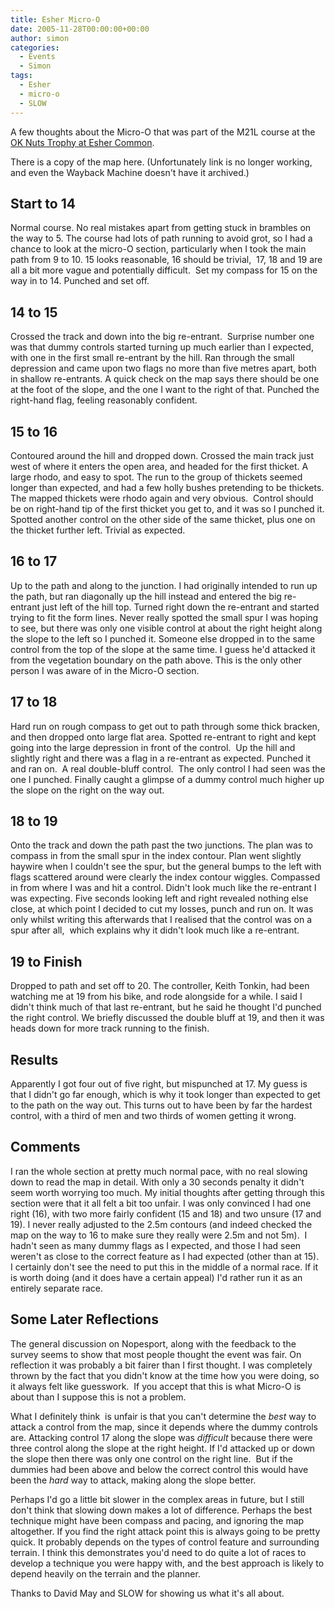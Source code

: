 ```yaml
---
title: Esher Micro-O
date: 2005-11-28T00:00:00+00:00
author: simon
categories:
  - Events
  - Simon
tags:
  - Esher
  - micro-o
  - SLOW
---
```

A few thoughts about the Micro-O that was part of the M21L course at the <a href="http://www.sloweb.org.uk/events/20051127/index.htm">OK Nuts Trophy at Esher Common</a>.
<!--more-->

There is a copy of the map here. (Unfortunately link is no longer working, and even the Wayback Machine doesn't have it archived.)

## Start to 14

Normal course. No real mistakes apart from getting stuck in brambles on the way to 5. The course had lots of path running to avoid grot, so I had a chance to look at the micro-O section, particularly when I took the main path from 9 to 10. 15 looks reasonable, 16 should be trivial,  17, 18 and 19 are all a bit more vague and potentially difficult.  Set my compass for 15 on the way in to 14. Punched and set off.

## 14 to 15

Crossed the track and down into the big re-entrant.  Surprise number one was that dummy controls started turning up much earlier than I expected, with one in the first small re-entrant by the hill. Ran through the small depression and came upon two flags no more than five metres apart, both in shallow re-entrants. A quick check on the map says there should be one at the foot of the slope, and the one I want to the right of that. Punched the right-hand flag, feeling reasonably confident.

## 15 to 16

Contoured around the hill and dropped down. Crossed the main track just west of where it enters the open area, and headed for the first thicket. A large rhodo, and easy to spot. The run to the group of thickets seemed longer than expected, and had a few holly bushes pretending to be thickets. The mapped thickets were rhodo again and very obvious.  Control should be on right-hand tip of the first thicket you get to, and it was so I punched it. Spotted another control on the other side of the same thicket, plus one on the thicket further left. Trivial as expected.

## 16 to 17

Up to the path and along to the junction. I had originally intended to run up the path, but ran diagonally up the hill instead and entered the big re-entrant just left of the hill top. Turned right down the re-entrant and started trying to fit the form lines. Never really spotted the small spur I was hoping to see, but there was only one visible control at about the right height along the slope to the left so I punched it. Someone else dropped in to the same control from the top of the slope at the same time. I guess he'd attacked it from the vegetation boundary on the path above. This is the only other person I was aware of in the Micro-O section.

## 17 to 18

Hard run on rough compass to get out to path through some thick bracken, and then dropped onto large flat area. Spotted re-entrant to right and kept going into the large depression in front of the control.  Up the hill and slightly right and there was a flag in a re-entrant as expected. Punched it and ran on.  A real double-bluff control.  The only control I had seen was the one I punched. Finally caught a glimpse of a dummy control much higher up the slope on the right on the way out.

## 18 to 19

Onto the track and down the path past the two junctions. The plan was to compass in from the small spur in the index contour. Plan went slightly haywire when I couldn't see the spur, but the general bumps to the left with flags scattered around were clearly the index contour wiggles. Compassed in from where I was and hit a control. Didn't look much like the re-entrant I was expecting. Five seconds looking left and right revealed nothing else close, at which point I decided to cut my losses, punch and run on. It was only whilst writing this afterwards that I realised that the control was on a spur after all,  which explains why it didn't look much like a re-entrant.

## 19 to Finish

Dropped to path and set off to 20. The controller, Keith Tonkin, had been watching me at 19 from his bike, and rode alongside for a while. I said I didn't think much of that last re-entrant, but he said he thought I'd punched the right control. We briefly discussed the double bluff at 19, and then it was heads down for more track running to the finish.

## Results

Apparently I got four out of five right, but mispunched at 17. My guess is that I didn't go far enough, which is why it took longer than expected to get to the path on the way out. This turns out to have been by far the hardest control, with a third of men and two thirds of women getting it wrong.

## Comments

I ran the whole section at pretty much normal pace, with no real slowing down to read the map in detail. With only a 30 seconds penalty it didn't seem worth worrying too much. My initial thoughts after getting through this section were that it all felt a bit too unfair. I was only convinced I had one right (16), with two more fairly confident (15 and 18) and two unsure (17 and 19). I never really adjusted to the 2.5m contours (and indeed checked the map on the way to 16 to make sure they really were 2.5m and not 5m).  I hadn't seen as many dummy flags as I expected, and those I had seen weren't as close to the correct feature as I had expected (other than at 15).  I certainly don't see the need to put this in the middle of a normal race. If it is worth doing (and it does have a certain appeal) I'd rather run it as an entirely separate race.

## Some Later Reflections

The general discussion on Nopesport, along with the feedback to the survey seems to show that most people thought the event was fair. On reflection it was probably a bit fairer than I first thought. I was completely thrown by the fact that you didn't know at the time how you were doing, so it always felt like guesswork.  If you accept that this is what Micro-O is about than I suppose this is not a problem.

What I definitely think  is unfair is that you can't determine the *best* way to attack a control from the map, since it depends where the dummy controls are. Attacking control 17 along the slope was *difficult* because there were three control along the slope at the right height. If I'd attacked up or down the slope then there was only one control on the right line.  But if the dummies had been above and below the correct control this would have been the *hard* way to attack, making along the slope better.

Perhaps I'd go a little bit slower in the complex areas in future, but I still don't think that slowing down makes a lot of difference. Perhaps the best technique might have been compass and pacing, and ignoring the map altogether. If you find the right attack point this is always going to be pretty quick. It probably depends on the types of control feature and surrounding terrain. I think this demonstrates you'd need to do quite a lot of races to develop a technique you were happy with, and the best approach is likely to depend heavily on the terrain and the planner.

Thanks to David May and SLOW for showing us what it's all about.
